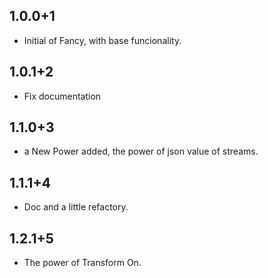 ## 1.0.0+1

* Initial of Fancy, with base funcionality.

## 1.0.1+2

* Fix documentation

## 1.1.0+3

* a New Power added, the power of json value of streams.


## 1.1.1+4

* Doc and a little refactory.

## 1.2.1+5

* The power of Transform On.